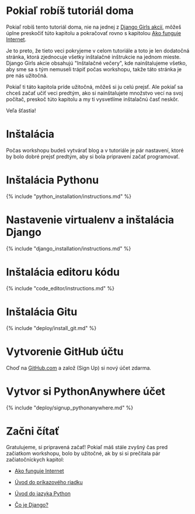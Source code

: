 # Pokiaľ robíš tutoriál doma

Pokiaľ robíš tento tutoriál doma, nie na jednej z [Django Girls akcií](http://djangogirls.org/events/), môžeš úplne preskočiť túto kapitolu a pokračovať rovno s kapitolou [Ako funguje Internet](../how_the_internet_works/README.md).

Je to preto, že tieto veci pokryjeme v celom tutoriále a toto je len dodatočná stránka, ktorá zjednocuje všetky inštalačné inštrukcie na jednom mieste. Django Girls akcie obsahujú "Inštalačné večery", kde nainštalujeme všetko, aby sme sa s tým nemuseli trápiť počas workshopu, takže táto stránka je pre nás užitočná.

Pokiaľ ti táto kapitola príde užitočná, môžeš si ju celú prejsť. Ale pokiaľ sa chceš začať učiť veci predtým, ako si nainštalujete množstvo vecí na svoj počítač, preskoč túto kapitolu a my ti vysvetlíme inštalačnú časť neskôr.

Veľa šťastia!

# Inštalácia

Počas workshopu budeš vytvárať blog a v tutoriále je pár nastavení, ktoré by bolo dobré prejsť predtým, aby si bola pripravení začať programovať.

# Inštalácia Pythonu

{% include "python_installation/instructions.md" %}

# Nastavenie virtualenv a inštalácia Django

{% include "django_installation/instructions.md" %}

# Inštalácia editoru kódu

{% include "code_editor/instructions.md" %}

# Inštalácia Gitu

{% include "deploy/install_git.md" %}

# Vytvorenie GitHub účtu

Choď na [GitHub.com](http://www.github.com) a založ (Sign Up) si nový účet zdarma.

# Vytvor si PythonAnywhere účet

{% include "deploy/signup_pythonanywhere.md" %}

# Začni čítať

Gratulujeme, si pripravená začať! Pokiaľ máš stále zvyšný čas pred začiatkom workshopu, bolo by užitočné, ak by si si prečítala pár začiatočníckych kapitol:

  * [Ako funguje Internet](../how_the_internet_works/README.md)

  * [Úvod do príkazového riadku](../intro_to_command_line/README.md)

  * [Úvod do jazyka Python](../intro_to_command_line/README.md)

  * [Čo je Django?](../django/README.md)